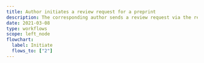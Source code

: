 ```yaml
---
title: Author initiates a review request for a preprint
description: The corresponding author sends a review request via the repository UI
date: 2021-03-08
type: workflows
scope: left_node
flowchart:
  label: Initiate
  flows_to: ["2"]
---
```


